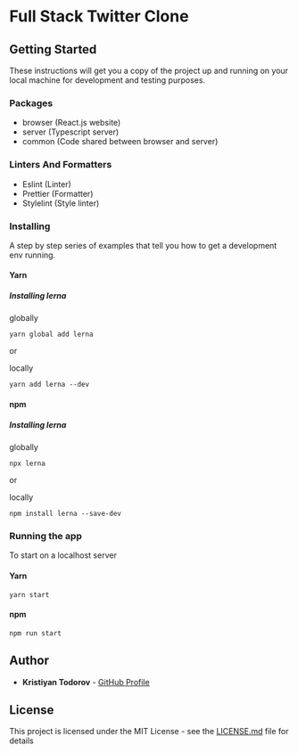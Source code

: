 # Full Stack Twitter Clone

## Getting Started

These instructions will get you a copy of the project up and running on your local machine for development and testing purposes.

### Packages

- browser (React.js website)
- server (Typescript server)
- common (Code shared between browser and server)

### Linters And Formatters

- Eslint (Linter)
- Prettier (Formatter)
- Stylelint (Style linter)

### Installing

A step by step series of examples that tell you how to get a development env running.

#### Yarn

##### Installing lerna

globally

```
yarn global add lerna
```

or

locally

```
yarn add lerna --dev
```

#### npm

##### Installing lerna

globally

```
npx lerna
```

or

locally

```
npm install lerna --save-dev
```

### Running the app

To start on a localhost server

#### Yarn

```
yarn start
```

#### npm

```
npm run start
```

## Author

- **Kristiyan Todorov** - [GitHub Profile](https://github.com/krisScript)

## License

This project is licensed under the MIT License - see the [LICENSE.md](LICENSE.md) file for details
